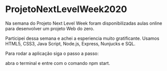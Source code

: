 # ProjetoNextLevelWeek2020

Na semana do Projeto Next Level Week foram disponibilizadas 
aulas online para desenvolver um projeto Web do zero.

Participei dessa semana e achei a esperiencia muito gratificante.
Usamos HTML5, CSS3, Java Script, Node.js, Express, Nunjucks e SQL.

Para rodar a aplicação siga o passo a passo:

abra o terminal e entre com o comando npm start.
![]()
 
